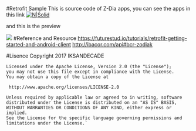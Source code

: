 #Retrofit Sample
This is source code of Z-Dia apps, you can see the apps in this link
[![N|Solid](https://play.google.com/intl/en_us/badges/images/generic/en_badge_web_generic.png)](https://play.google.com/store/apps/details?id=example.iksandecade.retrofitsample)

and this is the preview

![](https://media.giphy.com/media/l0MYJirOrKpTrFOa4/source.gif)
#Reference and Resource
https://futurestud.io/tutorials/retrofit-getting-started-and-android-client
http://ibacor.com/api#bcr-zodiak

#Lisence
Copyright 2017 IKSANDECADE

    Licensed under the Apache License, Version 2.0 (the "License");
    you may not use this file except in compliance with the License.
    You may obtain a copy of the License at

     http://www.apache.org/licenses/LICENSE-2.0

    Unless required by applicable law or agreed to in writing, software
    distributed under the License is distributed on an "AS IS" BASIS,
    WITHOUT WARRANTIES OR CONDITIONS OF ANY KIND, either express or implied.
    See the License for the specific language governing permissions and
    limitations under the License.`
